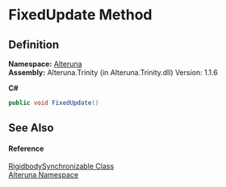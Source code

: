 # FixedUpdate Method




## Definition
**Namespace:** <a href="N_Alteruna">Alteruna</a>  
**Assembly:** Alteruna.Trinity (in Alteruna.Trinity.dll) Version: 1.1.6

**C#**
``` C#
public void FixedUpdate()
```



## See Also


#### Reference
<a href="T_Alteruna_RigidbodySynchronizable">RigidbodySynchronizable Class</a>  
<a href="N_Alteruna">Alteruna Namespace</a>  
